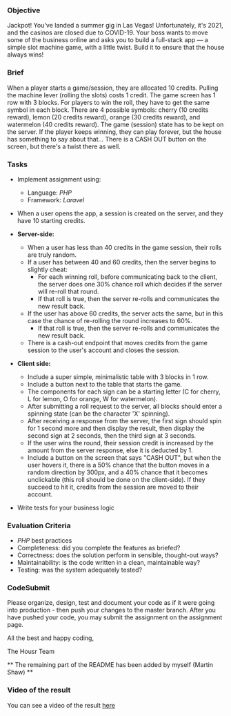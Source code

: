 ### Objective

Jackpot! You've landed a summer gig in Las Vegas! Unfortunately, it's 2021, and the casinos are closed due to COVID-19. Your boss wants to move some of the business online and asks you to build a full-stack app — a simple slot machine game, with a little twist. Build it to ensure that the house always wins!

### Brief

When a player starts a game/session, they are allocated 10 credits. 
Pulling the machine lever (rolling the slots) costs 1 credit. 
The game screen has 1 row with 3 blocks. 
For players to win the roll, they have to get the same symbol in each block.
There are 4 possible symbols: cherry (10 credits reward), lemon (20 credits reward), orange (30 credits reward), and watermelon (40 credits reward).
The game (session) state has to be kept on the server.
If the player keeps winning, they can play forever, but the house has something to say about that...
There is a CASH OUT button on the screen, but there's a twist there as well.

### Tasks

- Implement assignment using:
    - Language: *PHP*
    - Framework: *Laravel*
- When a user opens the app, a session is created on the server, and they have 10 starting credits.
- **Server-side:**
    - When a user has less than 40 credits in the game session, their rolls are truly random.
    - If a user has between 40 and 60 credits, then the server begins to slightly cheat:
        - For each winning roll, before communicating back to the client, the server does one 30% chance roll which decides if the server will re-roll that round.
        - If that roll is true, then the server re-rolls and communicates the new result back.
    - If the user has above 60 credits, the server acts the same, but in this case the chance of re-rolling the round increases to 60%.
        - If that roll is true, then the server re-rolls and communicates the new result back.
    - There is a cash-out endpoint that moves credits from the game session to the user's account and closes the session.

- **Client side:**
    - Include a super simple, minimalistic table with 3 blocks in 1 row.
    - Include a button next to the table that starts the game.
    - The components for each sign can be a starting letter (C for cherry, L for lemon, O for orange, W for watermelon).
    - After submitting a roll request to the server, all blocks should enter a spinning state (can be the character 'X' spinning).
    - After receiving a response from the server, the first sign should spin for 1 second more and then display the result, then display the second sign at 2 seconds, then the third sign at 3 seconds.
    - If the user wins the round, their session credit is increased by the amount from the server response, else it is deducted by 1.
    - Include a button on the screen that says "CASH OUT", but when the user hovers it, there is a 50% chance that the button moves in a random direction by 300px, and a 40% chance that it becomes unclickable (this roll should be done on the client-side). If they succeed to hit it, credits from the session are moved to their account.
- Write tests for your business logic

### Evaluation Criteria

- *PHP* best practices
- Completeness: did you complete the features as briefed?
- Correctness: does the solution perform in sensible, thought-out ways?
- Maintainability: is the code written in a clean, maintainable way?
- Testing: was the system adequately tested?

### CodeSubmit

Please organize, design, test and document your code as if it were going into production - then push your changes to the master branch. After you have pushed your code, you may submit the assignment on the assignment page.

All the best and happy coding,

The Housr Team

** The remaining part of the README has been added by myself (Martin Shaw) **

### Video of the result

You can see a video of the result [here](./Final%20Cut%20Raw.mp4)